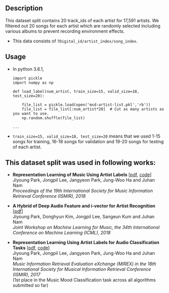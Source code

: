 ## Description
This dataset split contains 20 track_ids of each artist for 17,591 artists. We filtered out 20 songs for each
artist which are randomly selected including various albums to prevent recording environment effects.
- This data consists of `7Digital_id/artist_index/song_index`.

## Usage
- In python 3.6.1,
  ```
  import pickle
  import numpy as np

  def load_label(num_artist, train_size=15, valid_size=18, test_size=20):

      file_list = pickle.load(open('msd-artist-list.pkl','rb'))
      file_list = file_list[:num_artist*20]  # Cut as many artists as you want to use.
      np.random.shuffle(file_list)

  ... 
  ```
- `train_size=15, valid_size=18, test_size=20` means that we used 1-15 songs for training, 16-18 songs for validation and 19-20 songs for testing of each artist.

## This dataset split was used in following works:
- **Representation Learning of Music Using Artist Labels** [[pdf](https://arxiv.org/abs/1710.06648), [code](https://github.com/jongpillee/ismir2018-artist)]  
  Jiyoung Park, Jongpil Lee, Jangyeon Park, Jung-Woo Ha and Juhan Nam  
  _Proceedings of the 19th International Society for Music Information Retrieval Conference (ISMIR), 2018_

- **A Hybrid of Deep Audio Feature and i-vector for Artist Recognition** [[pdf](https://docs.google.com/viewer?a=v&pid=sites&srcid=ZGVmYXVsdGRvbWFpbnxmYWltbXVzaWMyMDE4fGd4OjVhYWZlOWVhMmZjYzUwYTI)]  
Jiyoung Park, Donghyun Kim, Jongpil Lee, Sangeun Kum and Juhan Nam  
_Joint Workshop on Machine Learning for Music, the 34th International Conference on Machine Learning (ICML), 2018_

- **Representation Learning Using Artist Labels for Audio Classification Tasks** [[pdf](http://www.music-ir.org/mirex/abstracts/2017/PLNPH1.pdf), [code](https://github.com/jiyoungpark527/MIREX_2017_music_classification)]  
Jiyoung Park, Jongpil Lee, Jangyeon Park, Jung-Woo Ha and Juhan Nam  
_Music Information Retrieval Evaluation eXchange (MIREX) in the 18th International Society for Musical Information Retrieval Conference (ISMIR), 2017_  
(1st place in the Music Mood Classification task across all algorithms submitted so far) 
